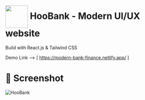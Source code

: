 # <img  align="center" width= 70px  src="https://media3.giphy.com/media/1UzcJDVic39APt22bK/giphy.gif?cid=ecf05e47oej9fhztal5suam3c3pysrzg5r6xbcpoku79ytmg&rid=giphy.gif&ct=s"> HooBank - Modern UI/UX website 


Build with React.js & Tailwind CSS

Demo Link --> [ https://modern-bank-finance.netlify.app/ ]

 # 📸 Screenshot
![HooBank](https://i.ibb.co/BK1Hn0x/Screenshot-2022-08-08-at-4-05-48-PM.png)


